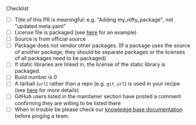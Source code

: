 <!--
Thank you very much for putting in this recipe PR!

This repository is very active, so if you need help with
a PR or once it's ready for review, please let the right people know.
There are language-specific teams for reviewing recipes.

Currently available teams are:
- python `@conda-forge/help-python`
- python/c hybrid `@conda-forge/help-python-c`
- r `@conda-forge/help-r`
- java `@conda-forge/help-java`
- nodejs `@conda-forge/help-nodejs`
- c/c++ `@conda-forge/help-c-cpp`
- perl `@conda-forge/help-perl`
- Julia `@conda-forge/help-julia`
- ruby `@conda-forge/help-ruby`

If your PR doesn't fall into those categories please contact
the full review team `@conda-forge/staged-recipes`.

Due to GitHub limitations first time contributors to conda-forge are unable
to ping these teams. You can [ping the team](https://conda-forge.org/docs/maintainer/infrastructure.html#conda-forge-admin-please-ping-team) using a special command in
a comment on the PR to get the attention of the `staged-recipes` team. You can
also consider asking on our [Gitter channel](https://gitter.im/conda-forge/conda-forge.github.io)
or on our [Keybase chat](https://keybase.io/team/condaforge.chat)
if your recipe isn't reviewed promptly.
-->

Checklist
- [ ] Title of this PR is meaningful: e.g. "Adding my_nifty_package", not "updated meta.yaml"
- [ ] License file is packaged (see [here](https://github.com/conda-forge/staged-recipes/blob/master/recipes/example/meta.yaml#L57-L66) for an example)
- [ ] Source is from official source
- [ ] Package does not vendor other packages. (If a package uses the source of another package, they should be separate packages or the licenses of all packages need to be packaged)
- [ ] If static libraries are linked in, the license of the static library is packaged.
- [ ] Build number is 0
- [ ] A tarball (`url`) rather than a repo (e.g. `git_url`) is used in your recipe (see [here](https://conda-forge.org/docs/maintainer/adding_pkgs.html#build-from-tarballs-not-repos) for more details)
- [ ] GitHub users listed in the maintainer section have posted a comment confirming they are willing to be listed there
- [ ] When in trouble be please check our [knowledge base documentation](https://conda-forge.org/docs/maintainer/knowledge_base.html) before pinging a team.
